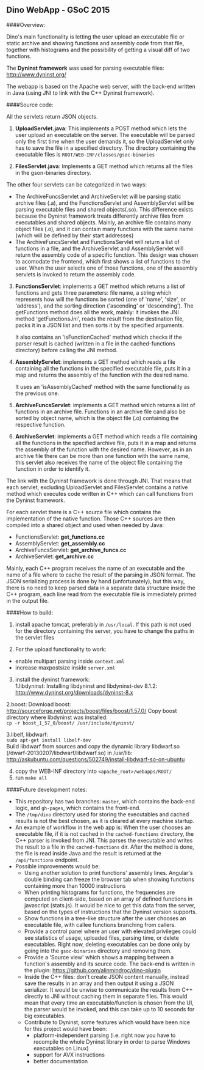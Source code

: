 ## Dino WebApp - GSoC 2015


####Overview:  

Dino's main functionality is letting the user upload an executable file or static archive and
showing functions and assembly code from that file, together with histograms
and the possibility of getting a visual diff of two functions.

The **Dyninst framework** was used for parsing executable files: http://www.dyninst.org/

The webapp is based on the Apache web server, with the back-end written in
Java (using JNI to link with the C++ Dyninst framework).


####Source code:  

All the servlets return JSON objects.

1. **UploadServlet.java**:
    This implements a POST method which lets the user upload an executable on
    the server. The executable will be parsed only the first time when the user
    demands it, so the UploadServlet only has to save the file in a specified
    directory. The directory containing the executable files is ```ROOT/WEB-INF/classes/gsoc-binaries```  

2. **FilesServlet.java**:
    Implements a GET method which returns all the files in the gson-binaries
    directory.

 The other four servlets can be categorized in two ways:
  * The ArchiveFuncsServlet and ArchiveServlet will be parsing static archive
    files (.a), and the FunctionsServlet and AssemblyServlet will be parsing
    executable files and shared objects(.so). This difference exists because
		the Dyninst framework treats differently archive files from executables
		and shared objects. Mainly, an archive file contains many object files
		(.o), and it can contain many functions with the same name (which will be
		defined by their start addresses)
  * The ArchiveFuncsServlet and FunctionsServlet will return a list of
    functions in a file, and the ArchiveServlet and AssemblyServlet will
		return the assembly code of a specific function.
		This design was chosen to acomodate the frontend, which first shows a list
		of functions to the user. When the user selects one of those functions, one
		of the assembly servlets is invoked to return the assembly code.

3. **FunctionsServlet**: implements a GET method which returns a list of
    functions and gets three parameters: file name, a string which represents
    how will the functions be sorted (one of 'name', 'size', or 'address'), and
    the sorting direction ('ascending' or 'descending').
    The getFunctions method does all the work, mainly: it invokes the JNI method
    'getFunctionsJni', reads the result from the destination file, packs it in a
    JSON list and then sorts it by the specified arguments.

    It also contains an 'isFunctionCached' method which checks if the parser
    result is cached (written in a file in the cached-functions directory) before
    calling the JNI method.

4. **AssemblyServlet**: implements a GET method which reads a file containing
    all the functions in the specified executable file, puts it in a map and
		returns the assembly of the function with the desired name.

    It uses an 'isAssemblyCached' method with the same functionality as the
		previous one.

5. **ArchiveFuncsServlet**: implements a GET method which returns a list of
    functions in an archive file. Functions in an archive file cand also be
		sorted by object name, which is the object file (.o) containing the
		respective function.

6. **ArchiveServlet**: implements a GET method which reads a file containing all
    the functions in the specified archive file, puts it in a map and returns the
    assembly of the function with the desired name. However, as in an archive
    file there can be more than one function with the same name, this servlet
    also receives the name of the object file containing the function in order
		to identify it.

The link with the Dyninst framework is done through JNI. That means that each
servlet, excluding UploadServlet and FilesServlet contains a native method
which executes code written in C++ which can call functions from the Dyninst
framework.

For each servlet there is a C++ source file which contains the implementation
of the native function. Those C++ sources are then compiled into a shared
object and used when needed by Java:

* FunctionsServlet: **get_functions.cc**  
* AssemblyServlet: **get_assembly.cc**  
* ArchiveFuncsServlet: **get_archive_funcs.cc**  
* ArchiveServlet: **get_archive.cc**  

Mainly, each C++ program receives the name of an executable and the name of a
file where to cache the result of the parsing in JSON format. The JSON
serializing process is done by hand (unfortunately), but this way, there is no
need to keep parsed data in a separate data structure inside the C++ program,
each line read from the executable file is immediately printed in the output
file.


####How to build:  

1. install apache tomcat, preferably in ```/usr/local```. If this path is not used for the directory containing the server, you have to change the paths in the servlet files  

2. For the upload functionality to work:
 * enable multipart parsing inside ```context.xml```
 * increase maxpostsize inside ```server.xml```  

3. install the dyninst framework:  
  1.libdyninst: Installing libdyninst and libdyninst-dev 8.1.2: http://www.dyninst.org/downloads/dyninst-8.x  

  2.boost: Download boost: http://sourceforge.net/projects/boost/files/boost/1.57.0/ Copy boost directory where libdyninst was installed:  
```cp -r boost_1_57_0/boost/ /usr/include/dyninst/  ```  

  3.libelf, libdwarf:  
```sudo apt-get install libelf-dev```   
Build libdwarf from sources and copy the dynamic library libdwarf.so (/dwarf-20130207/libdwarf/libdwarf.so) in /usr/lib:    
http://askubuntu.com/questions/502749/install-libdwarf-so-on-ubuntu  

4. copy the WEB-INF directory into ```<apache_root>/webapps/ROOT/```  
5. run ```make all```


####Future development notes:
* This repository has two branches: ```master```, which contains the back-end logic, and ```gh-pages```, which contains the front-end.
* The ```/tmp/dino``` directory used for storing the executables and cached results is not the best chosen, as it
is cleared at every machine startup.
* An example of workflow in the web app is: When the user chooses an executable file, if it is not cached in the ```cached-functions``` directory, the C++ parser is invoked from JNI. This parses the executable and writes the result to a file in the ```cached-functions``` dir. After the method is done, the file is read inside Java and the result is returned at the ```/api/functions``` endpoint. 
* Possible improvements would be:
  * Using another solution to print functions' assembly lines. Angular's double binding can freeze the browser tab when showing functions containing more than 10000 instructions
  * When printing histograms for functions, the frequencies are computed on client-side, based on an array of defined functions in javascript (stats.js). It would be nice to get this data from the server, based on the types of instructions that the Dyninst version supports.
  * Show functions in a tree-like structure after the user chooses an executable file, with callee functions branching from callers.
  * Provide a control panel where an user with elevated privileges could see statistics of usage, uploaded files, parsing time, or delete executables. Right now, deleting executables can be done only by going into the ```gsoc-binaries``` directory and removing them.
  * Provide a 'Source view' which shows a mapping between a function's assembly and its source code. The back-end is written in the plugin: https://github.com/alinmindroc/dino-plugin
  * Inside the C++ files: don't create JSON content manually, instead save the results in an array and then output it 
using a JSON serializer. It would be unwise to communicate the results from C++ directly to JNI without caching them in separate files. This would mean that every time an executable/function is chosen from the UI, the parser would be invoked, and this can take up to 10 seconds for big executables. 
  * Contribute to Dyninst; some features which would have been nice for this project would have been:
    * platform-independent parsing (i.e. right now you have to recompile the whole Dyninst library in order to parse Windows executables on Linux)
    * support for AVX instructions
    * better documentation



